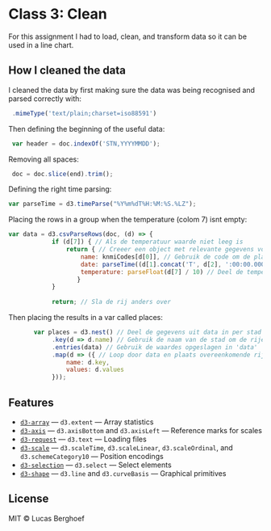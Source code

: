 # Class 3: Clean

For this assignment I had to load, clean, and transform data so it can be used in a line chart.

## How I cleaned the data

I cleaned the data by first making sure the data was being recognised and parsed correctly with:
```js
 .mimeType('text/plain;charset=iso88591')
```

Then defining the beginning of the useful data:
```js
 var header = doc.indexOf('STN,YYYYMMDD');
```

Removing all spaces:
```js
 doc = doc.slice(end).trim();
```

Defining the right time parsing:
```js
var parseTime = d3.timeParse("%Y%m%dT%H:%M:%S.%LZ");
```

Placing the rows in a group when the temperature (colom 7) isnt empty:
```js
var data = d3.csvParseRows(doc, (d) => {
            if (d[7]) { // Als de temperatuur waarde niet leeg is
                return { // Creeer een object met relevante gegevens voor de grafiek
                    name: knmiCodes[d[0]], // Gebruik de code om de plaatsnaam op te halen
                    date: parseTime((d[1].concat('T', d[2], ':00:00.000Z'))), // Voeg datum en uren samen, parse vervolgens de tijd
                    temperature: parseFloat(d[7] / 10) // Deel de temperatuur door 10 en maak er een nummer van (met decimalen)
                   }
            }
            
            return; // Sla de rij anders over
```

Then placing the results in a var called places:
```js
       var places = d3.nest() // Deel de gegevens uit data in per stad
            .key(d => d.name) // Gebruik de naam van de stad om de rijen van elkaar te onderscheiden
            .entries(data) // Gebruik de waardes opgeslagen in 'data'
            .map(d => ({ // Loop door data en plaats overeenkomende rijen in de juiste stad
                name: d.key,
                values: d.values
            }));
```

## Features

*   [`d3-array`](https://github.com/d3/d3-array#api-reference)
    — `d3.extent`
    — Array statistics
*   [`d3-axis`](https://github.com/d3/d3-axis#api-reference)
    — `d3.axisBottom` and `d3.axisLeft`
    — Reference marks for scales
*   [`d3-request`](https://github.com/d3/d3-request#api-reference)
    — `d3.text`
    — Loading files
*   [`d3-scale`](https://github.com/d3/d3-scale#api-reference)
    — `d3.scaleTime`, `d3.scaleLinear`, `d3.scaleOrdinal`, and
    `d3.schemeCategory10`
    — Position encodings
*   [`d3-selection`](https://github.com/d3/d3-selection#api-reference)
    — `d3.select`
    — Select elements
*   [`d3-shape`](https://github.com/d3/d3-shape#api-reference)
    — `d3.line` and `d3.curveBasis`
    — Graphical primitives

## License

MIT © Lucas Berghoef
